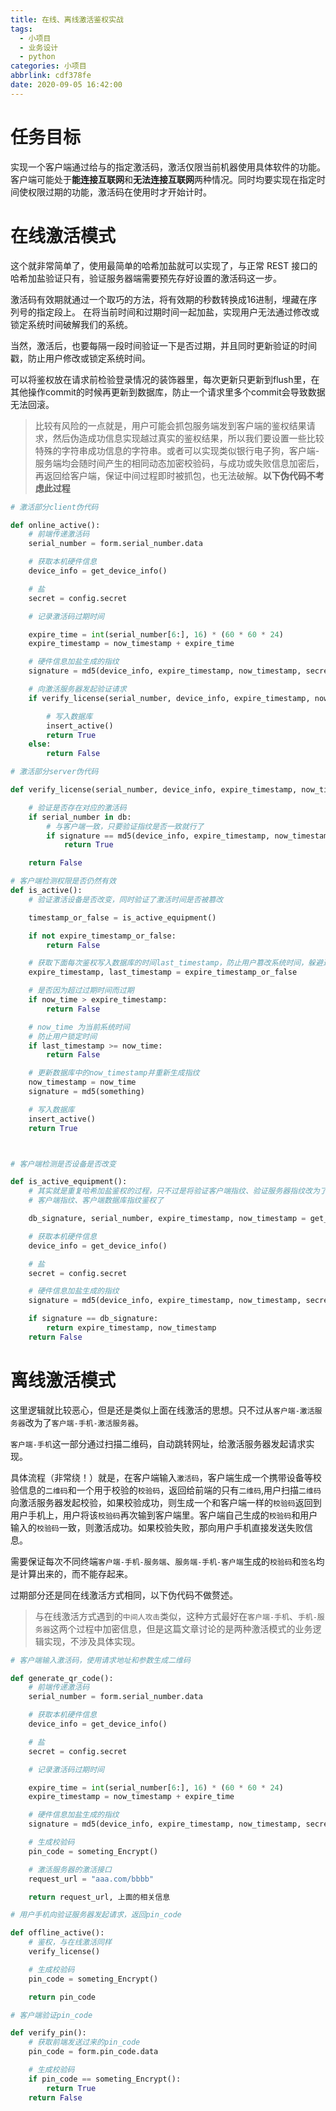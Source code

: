 ```yaml
---
title: 在线、离线激活鉴权实战
tags:
  - 小项目
  - 业务设计
  - python
categories: 小项目
abbrlink: cdf378fe
date: 2020-09-05 16:42:00
---
```


# 任务目标

实现一个客户端通过给与的指定激活码，激活仅限当前机器使用具体软件的功能。客户端可能处于**能连接互联网**和**无法连接互联网**两种情况。同时均要实现在指定时间使权限过期的功能，激活码在使用时才开始计时。

# 在线激活模式

这个就非常简单了，使用最简单的哈希加盐就可以实现了，与正常 REST 接口的哈希加盐验证只有，验证服务器端需要预先存好设置的激活码这一步。

激活码有效期就通过一个取巧的方法，将有效期的秒数转换成16进制，埋藏在序列号的指定段上。
在将当前时间和过期时间一起加盐，实现用户无法通过修改或锁定系统时间破解我们的系统。

当然，激活后，也要每隔一段时间验证一下是否过期，并且同时更新验证的时间戳，防止用户修改或锁定系统时间。

可以将鉴权放在请求前检验登录情况的装饰器里，每次更新只更新到flush里，在其他操作commit的时候再更新到数据库，防止一个请求里多个commit会导致数据无法回滚。

> 比较有风险的一点就是，用户可能会抓包服务端发到客户端的鉴权结果请求，然后伪造成功信息实现越过真实的鉴权结果，所以我们要设置一些比较特殊的字符串成功信息的字符串。或者可以实现类似银行电子狗，客户端-服务端均会随时间产生的相同动态加密校验码，与成功或失败信息加密后，再返回给客户端，保证中间过程即时被抓包，也无法破解。**以下伪代码不考虑此过程**

```python
# 激活部分client伪代码

def online_active():
	# 前端传递激活码
	serial_number = form.serial_number.data

	# 获取本机硬件信息
	device_info = get_device_info()

	# 盐
	secret = config.secret

	# 记录激活码过期时间

	expire_time = int(serial_number[6:], 16) * (60 * 60 * 24)
	expire_timestamp = now_timestamp + expire_time

	# 硬件信息加盐生成的指纹
	signature = md5(device_info, expire_timestamp, now_timestamp, secret)

	# 向激活服务器发起验证请求
	if verify_license(serial_number, device_info, expire_timestamp, now_timestamp, signature):

		# 写入数据库
		insert_active()
		return True
	else:
		return False

```

```python
# 激活部分server伪代码

def verify_license(serial_number, device_info, expire_timestamp, now_timestamp, signature):

	# 验证是否存在对应的激活码
	if serial_number in db:
		# 与客户端一致，只要验证指纹是否一致就行了
		if signature == md5(device_info, expire_timestamp, now_timestamp, secret):
			return True

	return False
```

```python
# 客户端检测权限是否仍然有效
def is_active():
	# 验证激活设备是否改变，同时验证了激活时间是否被篡改

	timestamp_or_false = is_active_equipment()

	if not expire_timestamp_or_false:
		return False

	# 获取下面每次鉴权写入数据库的时间last_timestamp，防止用户篡改系统时间，躲避过期机制
	expire_timestamp, last_timestamp = expire_timestamp_or_false

	# 是否因为超过过期时间而过期
	if now_time > expire_timestamp:
		return False

	# now_time 为当前系统时间
	# 防止用户锁定时间
	if last_timestamp >= now_time:
		return False

	# 更新数据库中的now_timestamp并重新生成指纹
	now_timestamp = now_time
	signature = md5(something)

	# 写入数据库
	insert_active()
	return True



# 客户端检测是否设备是否改变

def is_active_equipment():
	# 其实就是重复哈希加盐鉴权的过程，只不过是将验证客户端指纹、验证服务器指纹改为了，
	# 客户端指纹、客户端数据库指纹鉴权了

	db_signature, serial_number, expire_timestamp, now_timestamp = get_db_signature()

	# 获取本机硬件信息
	device_info = get_device_info()

	# 盐
	secret = config.secret

	# 硬件信息加盐生成的指纹
	signature = md5(device_info, expire_timestamp, now_timestamp, secret)

	if signature == db_signature:
		return expire_timestamp, now_timestamp
	return False
```

# 离线激活模式

这里逻辑就比较恶心，但是还是类似上面在线激活的思想。只不过从`客户端-激活服务器`改为了`客户端-手机-激活服务器`。

`客户端-手机`这一部分通过扫描二维码，自动跳转网址，给激活服务器发起请求实现。

具体流程（非常绕！）就是，在客户端输入`激活码`，客户端生成一个携带设备等校验信息的`二维码`和一个用于校验的`校验码`，返回给前端的只有`二维码`,用户扫描`二维码`向激活服务器发起校验，如果校验成功，则生成一个和客户端一样的`校验码`返回到用户手机上，用户将该`校验码`再次输到客户端里。客户端自己生成的`校验码`和用户输入的`校验码`一致，则激活成功。如果校验失败，那向用户手机直接发送失败信息。

需要保证每次不同终端`客户端-手机-服务端`、`服务端-手机-客户端`生成的`校验码`和`签名`均是计算出来的，而不能存起来。

过期部分还是同在线激活方式相同，以下伪代码不做赘述。

> 与在线激活方式遇到的`中间人攻击`类似，这种方式最好在`客户端-手机`、`手机-服务器`这两个过程中加密信息，但是这篇文章讨论的是两种激活模式的业务逻辑实现，不涉及具体实现。


```python
# 客户端输入激活码，使用请求地址和参数生成二维码

def generate_qr_code():
	# 前端传递激活码
	serial_number = form.serial_number.data

	# 获取本机硬件信息
	device_info = get_device_info()

	# 盐
	secret = config.secret

	# 记录激活码过期时间

	expire_time = int(serial_number[6:], 16) * (60 * 60 * 24)
	expire_timestamp = now_timestamp + expire_time

	# 硬件信息加盐生成的指纹
	signature = md5(device_info, expire_timestamp, now_timestamp, secret)

	# 生成校验码
	pin_code = someting_Encrypt()

	# 激活服务器的激活接口
	request_url = "aaa.com/bbbb"

	return request_url, 上面的相关信息
```

```python
# 用户手机向验证服务器发起请求，返回pin_code

def offline_active():
	# 鉴权，与在线激活同样
	verify_license()

	# 生成校验码
	pin_code = someting_Encrypt()

	return pin_code
```

```python
# 客户端验证pin_code

def verify_pin():
	# 获取前端发送过来的pin_code
	pin_code = form.pin_code.data

	# 生成校验码
	if pin_code == someting_Encrypt():
		return True
	return False
```